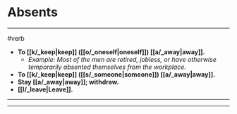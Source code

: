 # Absents
---
#verb
- **To [[k/_keep|keep]] ([[o/_oneself|oneself]]) [[a/_away|away]].**
	- _Example: Most of the men are retired, jobless, or have otherwise temporarily absented themselves from the workplace._
- **To [[k/_keep|keep]] ([[s/_someone|someone]]) [[a/_away|away]].**
- **Stay [[a/_away|away]]; withdraw.**
- **[[l/_leave|Leave]].**
---
---
